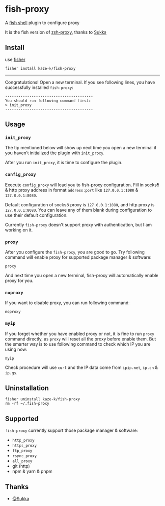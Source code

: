 # fish-proxy

A [fish shell](https://fishshell.com) plugin to configure proxy

It is the fish version of [zsh-proxy](https://github.com/SukkaW/zsh-proxy), thanks to [Sukka](https://github.com/SukkaW)

## Install

use [fisher](https://github.com/jorgebucaran/fisher)

```fish
fisher install kaze-k/fish-proxy
```

----

Congratulations! Open a new terminal. If you see following lines, you have successfully installed `fish-proxy`:

```
----------------------------------------
You should run following command first:
> init_proxy
----------------------------------------
```

## Usage

### `init_proxy`

The tip mentioned below will show up next time you open a new terminal if you haven't  initialized the plugin with `init_proxy`.

After you run `init_proxy`, it is time to configure the plugin.

### `config_proxy`

Execute `config_proxy` will lead you to fish-proxy configuration. Fill in socks5 & http proxy address in format `address:port` like `127.0.0.1:1080` & `127.0.0.1:8080`.

Default configuration of socks5 proxy is `127.0.0.1:1080`, and http proxy is `127.0.0.1:8080`. You can leave any of them blank during configuration to use their default configuration.

Currently `fish-proxy` doesn't support proxy with authentication, but I am working on it.

### `proxy`

After you configure the `fish-proxy`, you are good to go. Try following command will enable proxy for supported package manager & software:

```fish
proxy
```

And next time you open a new terminal, fish-proxy will automatically enable proxy for you.

### `noproxy`

If you want to disable proxy, you can run following command:

```fish
noproxy
```

### `myip`

If you forget whether you have enabled proxy or not, it is fine to run `proxy` command directly, as `proxy` will reset all the proxy before enable them. But the smarter way is to use following command to check which IP you are using now:

```fish
myip
```

Check procedure will use `curl` and the IP data come from `ipip.net`, `ip.cn` & `ip.gs`.

## Uninstallation

```fish
fisher uninstall kaze-k/fish-proxy
rm -rf ~/.fish-proxy
```

## Supported

`fish-proxy` currently support those package manager & software:

- `http_proxy`
- `https_proxy`
- `ftp_proxy`
- `rsync_proxy`
- `all_proxy`
- git (http)
- npm & yarn & pnpm

## Thanks

- [@Sukka](https://github.com/SukkaW)

